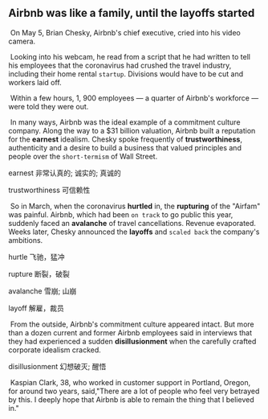 ## Airbnb was like a family, until the layoffs started

​		On May 5, Brian Chesky, Airbnb's chief executive, cried into his video camera.

​		Looking into his webcam, he read from a script that he had written to tell his employees that the coronavirus had crushed the travel industry, including their home rental `startup`. Divisions would have to be cut and workers laid off.

​		Within a few hours, 1, 900 employees — a quarter of Airbnb's workforce — were told they were out.

​		In many ways, Airbnb was the ideal example of a commitment culture company. Along the way to a $31 billion valuation, Airbnb built a reputation for the **earnest** idealism. Chesky spoke frequently of **trustworthiness**, authenticity and a desire to build a business that valued principles and people over the `short-termism` of Wall Street.

earnest  非常认真的; 诚实的; 真诚的

trustworthiness  可信赖性

​		So in March, when the coronavirus **hurtled** in, the **rupturing** of the "Airfam" was painful. Airbnb, which had been `on track` to go public this year, suddenly faced an **avalanche** of travel cancellations. Revenue evaporated. Weeks later, Chesky announced the **layoffs** and `scaled back` the company's ambitions.

hurtle  飞驰，猛冲

rupture  断裂，破裂

avalanche  雪崩; 山崩

layoff  解雇，裁员

​		From the outside, Airbnb's commitment culture appeared intact. But more than a dozen current and former Airbnb employees said in interviews that they had experienced a sudden **disillusionment** when the carefully crafted corporate idealism cracked.

disillusionment  幻想破灭; 醒悟

​		Kaspian Clark, 38, who worked in customer support in Portland, Oregon, for around two years, said,"There are a lot of people who feel very betrayed by this. I deeply hope that Airbnb is able to remain the thing that I believed in."